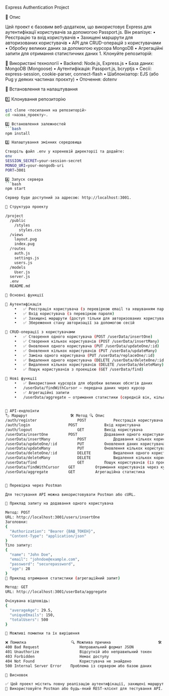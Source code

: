 Express Authentication Project

📌 Опис

Цей проект є базовим веб-додатком, що використовує Express для аутентифікації користувачів за допомогою Passport.js. Він реалізує:
	•	Реєстрацію та вхід користувачів
	•	Захищені маршрути для авторизованих користувачів
	•	API для CRUD-операцій з користувачами
	•	Обробку великих даних за допомогою курсора MongoDB
	•	Агрегаційні запити для отримання статистичних даних
	1.	Клонуйте репозиторій:

📌 Використані технології
	•	Backend: Node.js, Express.js
	•	База даних: MongoDB (Mongoose)
	•	Аутентифікація: Passport.js, bcryptjs
	•	Сесії: express-session, cookie-parser, connect-flash
	•	Шаблонізатор: EJS (або Pug у деяких частинах проєкту)
	•	Оточення: dotenv

 📌 Встановлення та налаштування

1️⃣ Клонування репозиторію
```bash
git clone <посилання на репозиторій>
cd <назва_проекту>.

2️⃣ Встановлення залежностей
```bash
npm install

3️⃣ Налаштування змінних середовища

Створіть файл .env у кореневій директорії та додайте:
env
SESSION_SECRET=your-session-secret
MONGO_URI=your-mongodb-uri
PORT=3001

4️⃣ Запуск сервера
```bash
npm start

Сервер буде доступний за адресою: http://localhost:3001.

📌 Структура проекту

/project
  /public
    /styles
      styles.css
  /views
    layout.pug
    index.pug
  /routes
    auth.js
    settings.js
    users.js
  /models
    User.js
  server.js
  .env
  README.md

📌 Основні функції

🔹 Аутентифікація
	•	✅ Реєстрація користувача (з перевіркою email та хешуванням пароля)
	•	✅ Вхід користувача (з перевіркою пароля)
	•	✅ Захищені маршрути (доступ тільки для авторизованих користувачів)
	•	✅ Збереження стану авторизації за допомогою сесій

🔹 CRUD-операції з користувачами
	•	✅ Створення одного користувача (POST /userData/insertOne)
	•	✅ Створення кількох користувачів (POST /userData/insertMany)
	•	✅ Оновлення одного користувача (PUT /userData/updateOne/:id)
	•	✅ Оновлення кількох користувачів (PUT /userData/updateMany)
	•	✅ Заміна одного користувача (PUT /userData/replaceOne/:id)
	•	✅ Видалення одного користувача (DELETE /userData/deleteOne/:id)
	•	✅ Видалення кількох користувачів (DELETE /userData/deleteMany)
	•	✅ Пошук користувачів з проекцією (GET /userData/find)

🔹 Нові функції
	•	✅ Використання курсорів для обробки великих обсягів даних
	•	/userData/findWithCursor — передача даних через курсор
	•	✅ Агрегаційні запити
	•	/userData/aggregate — отримання статистики (середній вік, кількість унікальних email)
 	

📌 API-ендпоїнти
🏷 Маршрут	                🛠 Метод	🔍 Опис
/auth/register	                POST	        Реєстрація користувача
/auth/login	                POST	        Вхід користувача
/auth/logout	                GET	        Вихід користувача
/userData/insertOne	        POST	        Додавання одного користувача
/userData/insertMany	        POST	        Додавання кількох користувачів
/userData/updateOne/:id	        PUT	        Оновлення даних користувача
/userData/updateMany	        PUT	        Оновлення кількох користувачів
/userData/deleteOne/:id	        DELETE	        Видалення одного користувача
/userData/deleteMany	        DELETE	        Видалення кількох користувачів
/userData/find	                GET	        Пошук користувачів (із проекцією полів)
/userData/findWithCursor	GET	        Отримання користувачів через курсор
/userData/aggregate	        GET	        Агрегаційна статистика


📌 Перевірка через Postman

Для тестування API можна використовувати Postman або cURL.

📌 Приклад запиту на додавання одного користувача

Метод: POST
URL: http://localhost:3001/users/insertOne
Заголовки:
{
  "Authorization": "Bearer {ВАШ_ТОКЕН}",
  "Content-Type": "application/json"
}
Тіло запиту:
{
  "name": "John Doe",
  "email": "johndoe@example.com",
  "password": "securepassword",
  "age": 28
}
📌 Приклад отримання статистики (агрегаційний запит)

Метод: GET
URL: http://localhost:3001/userData/aggregate

Очікувана відповідь:
{
  "averageAge": 29.5,
  "uniqueEmails": 150,
  "totalUsers": 500
}

📌 Можливі помилки та їх вирішення

❌ Помилка	                 🔍 Можлива причина	                   🛠 Рішення
400 Bad Request	                 Неправильний формат JSON	           Перевірте тіло запиту
401 Unauthorize                  Відсутній або неправильний токен	   Додайте Authorization: Bearer {ВАШ_ТОКЕН}
403 Forbidden	                 Немає доступу	                           Переконайтеся, що користувач авторизований
404 Not Found	                 Користувача не знайдено	           Перевірте правильність _id
500 Internal Server Error	 Проблема із сервером або базою даних	   Перевірте логи сервера (npm start)

📌 Висновок

✅ Цей проект містить повну реалізацію аутентифікації, захищені маршрути, CRUD-операції та ефективну обробку даних через курсори та агрегаційні запити.
🚀 Використовуйте Postman або будь-який REST-клієнт для тестування API.

